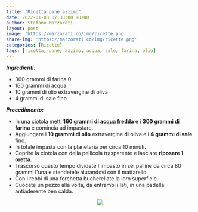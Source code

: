 ```yaml
---
title: "Ricetta pane azzimo"
date: 2022-01-03 07:30:00 +0200
author: Stefano Marzorati
layout: post
image: 'https://marzorati.co/img/ricette.png'
share-img: 'https://marzorati.co/img/ricette.png'
categories: [Ricette]
tags: [ricetta, pane, azzimo, acqua, sale, farina, olio]
---
```

***Ingredienti:***   

* 300 grammi di farina 0
* 160 grammi di acqua
* 10 grammi di olio extravergine di oliva
* 4 grammi di sale fino

***Procedimento:***   

* In una ciotola metti **160 grammi di acqua fredda** e i **300 grammi di farina** e comincia ad impastare.
* Aggiungere i **10 grammi di olio** extravergine di oliva e i **4 grammi di sale** fino.
* In totale impasta con la planetaria per circa 10 minuti.
* Coprire la ciotola con della pellicola trasparente e lasciare **riposare 1 oretta**. 
* Trascorso questo tempo dividete l'impasto in sei palline da circa 80 grammi l'una e stendetele aiutandovi con il mattarello.
* Con i rebbi di una forchetta bucherellate la loro superficie.
* Cuocete un pezzo alla volta, da entrambi i lati, in una padella antiaderente ben calda.

<p align="center">
  <img src="https://marzorati.co/img/post/pane_azzimo.jpg">
</p>   